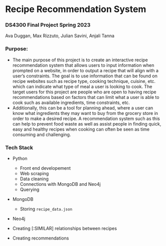 # Recipe Recommendation System

### DS4300 Final Project Spring 2023
Ava Duggan, Max Rizzuto, Julian Savini, Anjali Tanna


### Purpose: 
- The main purpose of this project is to create an interactive recipe recommendation system that allows users to input information when prompted on a website, in order to output a recipe that will align with a user’s constraints. The goal is to use information that can be found on recipe websites such as recipe type, cooking technique, cuisine, etc. which can indicate what type of meal a user is looking to cook. The target users for this project are people who are open to having recipe recommendations based on factors that can limit what a user is able to cook such as available ingredients, time constraints, etc. 
- Additionally, this can be a tool for planning ahead, where a user can know what ingredients they may want to buy from the grocery store in order to make a desired recipe. A recommendation system such as this can help to prevent food waste as well as assist people in finding quick, easy and healthy recipes when cooking can often be seen as time consuming and challenging. 

### Tech Stack
- Python 
  - Front end developement
  - Web scraping
  - Data cleaning
  - Connections with MongoDB and Neo4j
  - Querying

- MongoDB
  - Storing `recipe_data.json`
  
 - Neo4j
  - Creating [:SIMILAR] relationships between recipes
  - Creating recommendations
